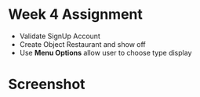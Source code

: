 # Week 4 Assignment

- Validate SignUp Account
- Create Object Restaurant and show off
- Use **Menu Options** allow user to choose type display

# Screenshot
